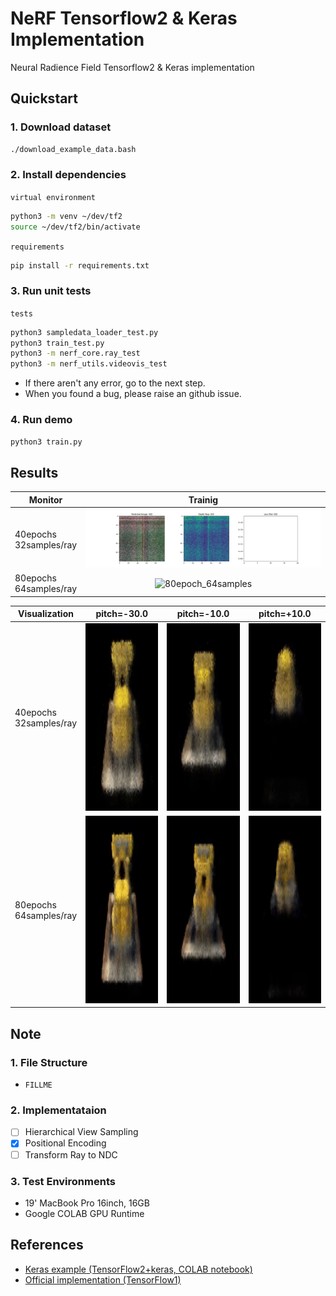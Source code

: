 # NeRF Tensorflow2 & Keras Implementation

Neural Radience Field Tensorflow2 & Keras implementation

## Quickstart

### 1. Download dataset

```bash
./download_example_data.bash
```

### 2. Install dependencies

`virtual environment`
```bash
python3 -m venv ~/dev/tf2
source ~/dev/tf2/bin/activate
```

`requirements`
```bash
pip install -r requirements.txt
```

### 3. Run unit tests

`tests`
```bash
python3 sampledata_loader_test.py
python3 train_test.py
python3 -m nerf_core.ray_test
python3 -m nerf_utils.videovis_test
```

- If there aren't any error, go to the next step.
- When you found a bug, please raise an github issue.

### 4. Run demo

```bash
python3 train.py
```

## Results

<table>
<thead align="center">
  <tr>
    <th>Monitor</th>
    <th>Trainig</th>
  </tr>
</thead>
<tbody>
  <tr>
    <td>40epochs<br>32samples/ray</td>
    <td colspan="2" align="center"><img src=https://github.com/ProtossDragoon/NeRF-TF2-Keras/blob/master/docs/training.gif alt="20epoch_32samples"></td>
  </tr>
  <tr>
    <td>80epochs<br>64samples/ray</td>
    <td colspan="2" align="center"><img src=https://github.com/ProtossDragoon/NeRF-TF2-Keras/blob/master/docs/training_2.gif alt="80epoch_64samples"></td>
  </tr>
</tbody>
</table>

<table>
<thead align="center">
  <tr>
    <th>Visualization</th>
    <th>pitch=-30.0</th>
    <th>pitch=-10.0</th>
    <th>pitch=+10.0</th>
  </tr>
</thead>
<tbody>
  <tr>
    <td>40epochs<br>32samples/ray</td>
    <td align="center"><img src=https://github.com/ProtossDragoon/NeRF-TF2-Keras/blob/master/docs/result.gif alt="40epoch_32samples" width="300" height="300"></td>
    <td align="center"><img src=https://github.com/ProtossDragoon/NeRF-TF2-Keras/blob/master/docs/result_2.gif alt="40epoch_32samples" width="300" height="300"></td>
    <td align="center"><img src=https://github.com/ProtossDragoon/NeRF-TF2-Keras/blob/master/docs/result_3.gif alt="40epoch_32samples" width="300" height="300"></td>
  </tr>
  <tr>
    <td>80epochs<br>64samples/ray</td>
    <td align="center"><img src=https://github.com/ProtossDragoon/NeRF-TF2-Keras/blob/master/docs/result_80_64_1.gif alt="80epoch_64samples" width="300" height="300"></td>
    <td align="center"><img src=https://github.com/ProtossDragoon/NeRF-TF2-Keras/blob/master/docs/result_80_64_2.gif alt="80epoch_64samples" width="300" height="300"></td>
    <td align="center"><img src=https://github.com/ProtossDragoon/NeRF-TF2-Keras/blob/master/docs/result_80_64_3.gif alt="80epoch_64samples" width="300" height="300"></td>
  </tr>
</tbody>
</table>

## Note

### 1. File Structure

- `FILLME`

### 2. Implementataion

- [ ] Hierarchical View Sampling
- [x] Positional Encoding
- [ ] Transform Ray to NDC

### 3. Test Environments

- 19' MacBook Pro 16inch, 16GB
- Google COLAB GPU Runtime

## References

- [Keras example (TensorFlow2+keras, COLAB notebook)](https://keras.io/examples/vision/nerf/)
- [Official implementation (TensorFlow1)](https://github.com/bmild/nerf)
